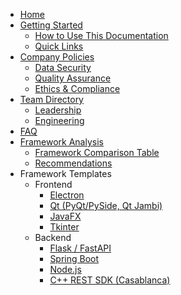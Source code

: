 - [Home](/README.md)
- [Getting Started](getting-started.md)
  - [How to Use This Documentation](getting-started.md#how-to-use-this-documentation)
  - [Quick Links](getting-started.md#quick-links)
- [Company Policies](policies.md)
  - [Data Security](policies.md#data-security)
  - [Quality Assurance](policies.md#quality-assurance)
  - [Ethics & Compliance](policies.md#ethics--compliance)
- [Team Directory](team.md)
  - [Leadership](team.md#leadership)
  - [Engineering](team.md#engineering)
- [FAQ](faq.md)
- [Framework Analysis](framework-analysis.md)
  - [Framework Comparison Table](framework-analysis.md#framework-comparison-table)
  - [Recommendations](framework-analysis.md#recommendations)
- Framework Templates
  - Frontend
    - [Electron](electron.md)
    - [Qt (PyQt/PySide, Qt Jambi)](qt.md)
    - [JavaFX](javafx.md)
    - [Tkinter](tkinter.md)
  - Backend
    - [Flask / FastAPI](flask-fastapi.md)
    - [Spring Boot](spring-boot.md)
    - [Node.js](nodejs.md)
    - [C++ REST SDK (Casablanca)](cpp-rest-sdk.md)
